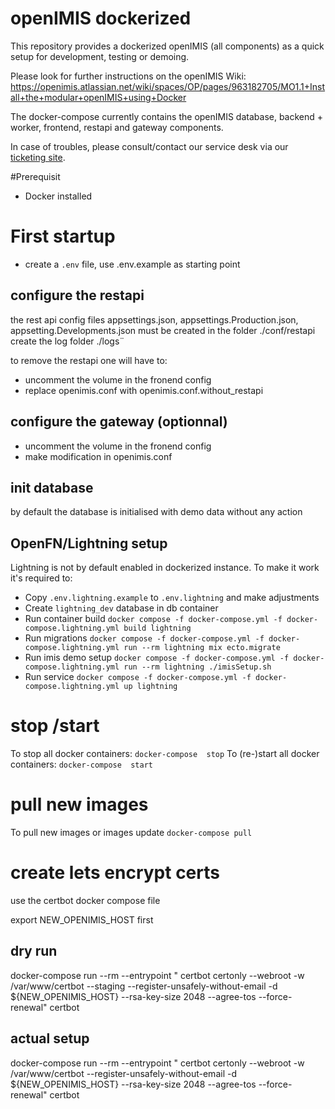# openIMIS dockerized

 This repository provides a dockerized openIMIS (all components) as a quick setup for development, testing or demoing.
 

 Please look for further instructions on the openIMIS Wiki: https://openimis.atlassian.net/wiki/spaces/OP/pages/963182705/MO1.1+Install+the+modular+openIMIS+using+Docker

 
 The docker-compose currently contains the openIMIS database, backend + worker, frontend, restapi and gateway components.
 

In case of troubles, please consult/contact our service desk via our [ticketing site](https://openimis.atlassian.net/servicedesk/customer).

#Prerequisit
- Docker installed


# First startup

* create a `.env` file, use .env.example as starting point

## configure the restapi
 the rest api config files appsettings.json, appsettings.Production.json, appsetting.Developments.json must be created in the folder ./conf/restapi
 create the log folder ./logs¨

 to remove the restapi one will have to:
   - uncomment the volume in the fronend config
   - replace openimis.conf with openimis.conf.without_restapi

## configure the gateway (optionnal)
  
   - uncomment the volume in the fronend config
   - make modification in openimis.conf


## init database

by default the database is initialised with demo data without any action

## OpenFN/Lightning setup 
Lightning is not by default enabled in dockerized instance. To make it work it's required to: 
  * Copy `.env.lightning.example` to `.env.lightning` and make adjustments 
  * Create `lightning_dev` database in db container 
  * Run container build `docker compose -f docker-compose.yml -f docker-compose.lightning.yml build lightning`
  * Run migrations `docker compose -f docker-compose.yml -f docker-compose.lightning.yml run --rm lightning mix ecto.migrate`
  * Run imis demo setup `docker compose -f docker-compose.yml -f docker-compose.lightning.yml run --rm lightning ./imisSetup.sh`
  * Run service `docker compose -f docker-compose.yml -f docker-compose.lightning.yml up lightning`

# stop /start

To stop all docker containers: `docker-compose  stop`
To (re-)start all docker containers: `docker-compose  start` 

# pull new images

To pull new images or images update `docker-compose pull` 


# create lets encrypt certs

use the certbot docker compose file

export NEW_OPENIMIS_HOST first


## dry run 
docker-compose run --rm --entrypoint "  certbot certonly --webroot -w /var/www/certbot  --staging  --register-unsafely-without-email  -d  ${NEW_OPENIMIS_HOST}    --rsa-key-size 2048     --agree-tos     --force-renewal" certbot

## actual setup

docker-compose run --rm --entrypoint "  certbot certonly --webroot -w /var/www/certbot    --register-unsafely-without-email  -d  ${NEW_OPENIMIS_HOST}    --rsa-key-size 2048     --agree-tos     --force-renewal" certbot